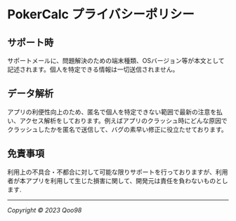# PokerCalc プライバシーポリシー

## サポート時

サポートメールに、問題解決のための端末種類、OSバージョン等が本文として記述されます。個人を特定できる情報は一切送信されません。

## データ解析

アプリの利便性向上のため、匿名で個人を特定できない範囲で最新の注意を払い、アクセス解析をしております。例えばアプリのクラッシュ時にどんな原因でクラッシュしたかを匿名で送信して、バグの素早い修正に役立たせております。

## 免責事項

利用上の不具合・不都合に対して可能な限りサポートを行っておりますが、利用者が本アプリを利用して生じた損害に関して、開発元は責任を負わないものとします.

---

*Copyright © 2023 Qoo98*
